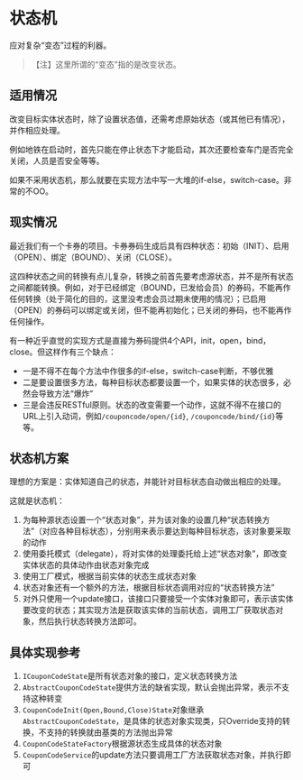 # 状态机
应对复杂“变态”过程的利器。
> 【注】这里所谓的“变态”指的是改变状态。

## 适用情况
改变目标实体状态时，除了设置状态值，还需考虑原始状态（或其他已有情况），并作相应处理。

例如地铁在启动时，首先只能在停止状态下才能启动，其次还要检查车门是否完全关闭，人员是否安全等等。


如果不采用状态机，那么就要在实现方法中写一大堆的if-else，switch-case。非常的不OO。


## 现实情况
最近我们有一个卡券的项目。卡券券码生成后具有四种状态：初始（INIT）、启用（OPEN）、绑定（BOUND）、关闭（CLOSE）。

这四种状态之间的转换有点儿复杂，转换之前首先要考虑源状态，并不是所有状态之间都能转换。例如，对于已经绑定（BOUND，已发给会员）的券码，不能再作任何转换（处于简化的目的，这里没考虑会员过期未使用的情况）；已启用（OPEN）的券码可以绑定或关闭，但不能再初始化；已关闭的券码，也不能再作任何操作。

有一种近乎直觉的实现方式是直接为券码提供4个API，init，open，bind，close。但这样作有三个缺点：
* 一是不得不在每个方法中作很多的if-else，switch-case判断，不够优雅
* 二是要设置很多方法，每种目标状态都要设置一个，如果实体的状态很多，必然会导致方法“爆炸”
* 三是会违反RESTful原则。状态的改变需要一个动作，这就不得不在接口的URL上引入动词，例如`/couponcode/open/{id}`, `/couponcode/bind/{id}`等等。

## 状态机方案
理想的方案是：实体知道自己的状态，并能针对目标状态自动做出相应的处理。

这就是状态机：
1. 为每种源状态设置一个“状态对象”，并为该对象的设置几种“状态转换方法”（对应各种目标状态），分别用来表示要达到每种目标状态，该对象要采取的动作
2. 使用委托模式（delegate），将对实体的处理委托给上述“状态对象”，即改变实体状态的具体动作由状态对象完成
3. 使用工厂模式，根据当前实体的状态生成状态对象
4. 状态对象还有一个额外的方法，根据目标状态调用对应的“状态转换方法”
5. 对外只使用一个update接口，该接口只要接受一个实体对象即可，表示该实体要改变的状态；其实现方法是获取该实体的当前状态，调用工厂获取状态对象，然后执行状态转换方法即可。

## 具体实现参考
1. `ICouponCodeState`是所有状态对象的接口，定义状态转换方法
2. `AbstractCouponCodeState`提供方法的缺省实现，默认会抛出异常，表示不支持这种转变
3. `CouponCodeInit(Open,Bound,Close)State`对象继承`AbstractCouponCodeState`，是具体的状态对象实现类，只Override支持的转换，不支持的转换就由基类的方法抛出异常
4. `CouponCodeStateFactory`根据源状态生成具体的状态对象
5. `CouponCodeService`的update方法只要调用工厂方法获取状态对象，并执行即可